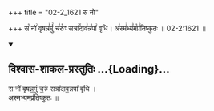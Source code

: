+++
title = "02-2_1621 स नो"

+++
स꣡ नो꣢ वृषन्न꣣मुं꣢ च꣣रु꣡ꣳ सत्रा꣢꣯दाव꣣न्न꣡पा꣢ वृधि। अ꣣स्म꣢भ्य꣣म꣡प्र꣢तिष्कुतः ॥ 02-2:1621 ॥

<div class="js_include" newlevelforh1="2" title="विश्वास-शाकल-प्रस्तुतिः" unfilled url="/vedAH_Rk/shAkalam/saMhitA/vishvAsa-prastutiH/01/007/06_sa_no.md">
<details open><summary><h2>विश्वास-शाकल-प्रस्तुतिः ...{Loading}...</h2></summary>


स नो॑ वृषन्न॒मुं च॒रुं सत्रा॑दाव॒न्नपा॑ वृधि ।  
अ॒स्मभ्य॒मप्र॑तिष्कुतः ॥

</details>
</div>